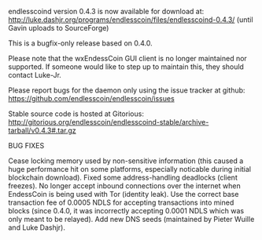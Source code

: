 endlesscoind version 0.4.3 is now available for download at:
http://luke.dashjr.org/programs/endlesscoin/files/endlesscoind-0.4.3/ (until Gavin uploads to SourceForge)

This is a bugfix-only release based on 0.4.0.

Please note that the wxEndessCoin GUI client is no longer maintained nor supported. If someone would like to step up to maintain this, they should contact Luke-Jr.

Please report bugs for the daemon only using the issue tracker at github:
https://github.com/endlesscoin/endlesscoin/issues

Stable source code is hosted at Gitorious:
http://gitorious.org/endlesscoin/endlesscoind-stable/archive-tarball/v0.4.3#.tar.gz

BUG FIXES

Cease locking memory used by non-sensitive information (this caused a huge performance hit on some platforms, especially noticable during initial blockchain download).
Fixed some address-handling deadlocks (client freezes).
No longer accept inbound connections over the internet when EndessCoin is being used with Tor (identity leak).
Use the correct base transaction fee of 0.0005 NDLS for accepting transactions into mined blocks (since 0.4.0, it was incorrectly accepting 0.0001 NDLS which was only meant to be relayed).
Add new DNS seeds (maintained by Pieter Wuille and Luke Dashjr).

